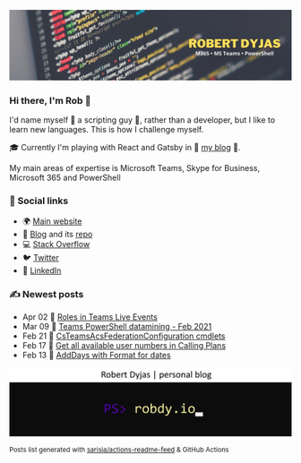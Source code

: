 ![Header](Twitter.jpeg)

### Hi there, I'm Rob 👋
I'd name myself 🤖 a scripting guy 🤖, rather than a developer, but I like to learn new languages. This is how I challenge myself.

🎓 Currently I'm playing with React and Gatsby in 📰 [my blog](https://robdy.io) 📰.

My main areas of expertise is Microsoft Teams, Skype for Business, Microsoft 365 and PowerShell

### 🔗 Social links
- 🌍 [Main website](https://dyjas.cc)
- 📰 [Blog](https://robdy.io) and its [repo](https://github.com/robdy/robdy.github.io)
- 💻 [Stack Overflow](https://stackoverflow.com/users/9902555/robdy?tab=profile)
- 🐦 [Twitter](https://twitter.com/robdyy)
- 💼 [LinkedIn](https://linkedin.com/in/robertdyjas)
<!--- - 🔭 I’m currently working on ...
- 🌱 I’m currently learning ...
- 👯 I’m looking to collaborate on ...
- 🤔 I’m looking for help with ...

### Misc
- 💬 Ask me about PowerShell
- 📫 How to reach me: tag 
- 😄 Pronouns: ...
- ⚡ Fun fact: ...
-->

### ✍ Newest posts

<!-- feed start -->
- Apr 02 📰 [Roles in Teams Live Events](https://robdy.io/roles-in-teams-live-events/)
- Mar 09 📰 [Teams PowerShell datamining - Feb 2021](https://robdy.io/teams-powershell-datamining-feb-2021/)
- Feb 21 📰 [CsTeamsAcsFederationConfiguration cmdlets](https://robdy.io/csteamsacsfederationconfiguration-cmdlets/)
- Feb 17 📰 [Get all available user numbers in Calling Plans](https://robdy.io/all-available-numbers-calling-plan/)
- Feb 13 📰 [AddDays with Format for dates](https://robdy.io/adddays-with-format-for-dates/)
<!-- feed end -->

![Blog logo](og-image-panoramic.png)
 
<sup> Posts list generated with [sarisia/actions-readme-feed](https://github.com/marketplace/actions/actions-readme-feed) & GitHub Actions</sup>
